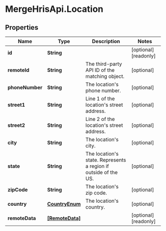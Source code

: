 # MergeHrisApi.Location

## Properties

Name | Type | Description | Notes
------------ | ------------- | ------------- | -------------
**id** | **String** |  | [optional] [readonly] 
**remoteId** | **String** | The third-party API ID of the matching object. | [optional] 
**phoneNumber** | **String** | The location&#39;s phone number. | [optional] 
**street1** | **String** | Line 1 of the location&#39;s street address. | [optional] 
**street2** | **String** | Line 2 of the location&#39;s street address. | [optional] 
**city** | **String** | The location&#39;s city. | [optional] 
**state** | **String** | The location&#39;s state. Represents a region if outside of the US. | [optional] 
**zipCode** | **String** | The location&#39;s zip code. | [optional] 
**country** | [**CountryEnum**](CountryEnum.md) | The location&#39;s country. | [optional] 
**remoteData** | [**[RemoteData]**](RemoteData.md) |  | [optional] [readonly] 


